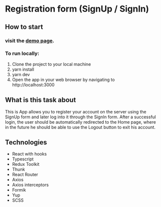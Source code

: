 # Registration form (SignUp / SignIn)

## How to start

### visit the [demo page](https://yuriy-khoptyanii.github.io/SignIn_SignUp_form).

### To run locally:

1. Clone the project to your local machine
2. yarn install
3. yarn dev
4. Open the app in your web browser by navigating to http://localhost:3000

## What is this task about

This is App allows you to register your account on the server using the SignUp form and later log into it through the SignIn form.
After a successful login, the user should be automatically redirected to the Home page, where in the future he should be able to use the Logout button to exit his account.

## Technologies

- React with hooks
- Typescript
- Redux Toolkit
- Thunk
- React Router
- Axios
- Axios interceptors
- Formik
- Yup
- SCSS
